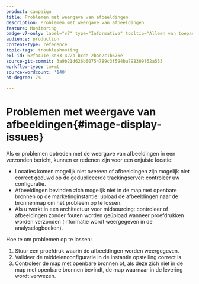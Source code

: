 ```yaml
---
product: campaign
title: Problemen met weergave van afbeeldingen
description: Problemen met weergave van afbeeldingen
feature: Monitoring
badge-v7-only: label="v7" type="Informative" tooltip="Alleen van toepassing op Campaign Classic v7"
audience: production
content-type: reference
topic-tags: troubleshooting
exl-id: 62fa491e-3e83-422b-bcde-2bae2c1b676e
source-git-commit: 3a9b21d626b60754789c3f594ba798309f62a553
workflow-type: tm+mt
source-wordcount: '140'
ht-degree: 7%

---
```


# Problemen met weergave van afbeeldingen{#image-display-issues}



Als er problemen optreden met de weergave van afbeeldingen in een verzonden bericht, kunnen er redenen zijn voor een onjuiste locatie:

* Locaties komen mogelijk niet overeen of afbeeldingen zijn mogelijk niet correct geduwd op de gedupliceerde trackingserver: controleer uw configuratie.
* Afbeeldingen bevinden zich mogelijk niet in de map met openbare bronnen op de marketinginstantie: upload de afbeeldingen naar de bronnenmap om het probleem op te lossen.
* Als u werkt in een architectuur voor midsourcing: controleer of afbeeldingen zonder fouten worden geüpload wanneer proefdrukken worden verzonden (informatie wordt weergegeven in de analyselogboeken).

Hoe te om problemen op te lossen:

1. Stuur een proefdruk waarin de afbeeldingen worden weergegeven.
1. Valideer de middelenconfiguratie in de instantie opstelling correct is.
1. Controleer de map met openbare bronnen of, als deze zich niet in de map met openbare bronnen bevindt, de map waarnaar in de levering wordt verwezen.

